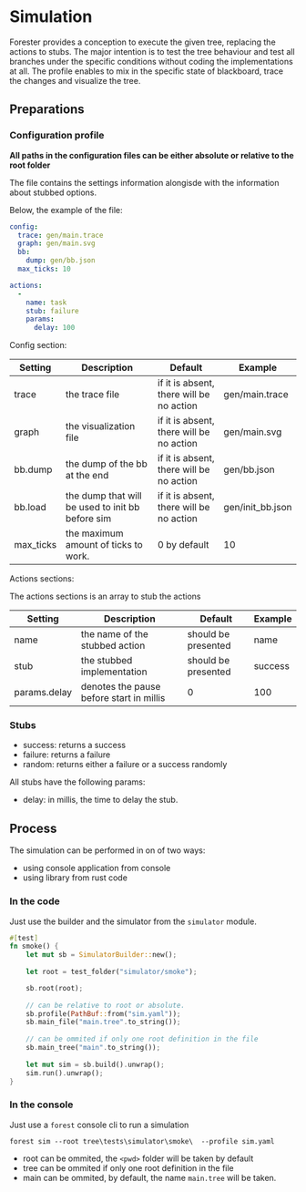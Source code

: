 # Simulation

Forester provides a conception to execute the given tree, replacing the actions to stubs.
The major intention is to test the tree behaviour and test all branches under the specific conditions
without coding the implementations at all.
The profile enables to mix in the specific state of blackboard, trace the changes and visualize the tree.


## Preparations


### Configuration profile

**All paths in the configuration files can be either absolute or relative to the root folder**

The file contains the settings information alongisde with the information about stubbed options.

Below, the example of the file:

```yaml
config:
  trace: gen/main.trace
  graph: gen/main.svg
  bb:
    dump: gen/bb.json
  max_ticks: 10

actions:
  -
    name: task
    stub: failure
    params:
      delay: 100
```

Config section:

| Setting   | Description                                      | Default                                  | Example          |
|-----------|--------------------------------------------------|------------------------------------------|------------------|
| trace     | the trace file                                   | if it is absent, there will be no action | gen/main.trace   |
| graph     | the visualization file                           | if it is absent, there will be no action | gen/main.svg     |
| bb.dump   | the dump of the bb at the end                    | if it is absent, there will be no action | gen/bb.json      |
| bb.load   | the dump that will be used to init bb before sim | if it is absent, there will be no action | gen/init_bb.json |
| max_ticks | the maximum amount of ticks to work.             | 0 by default                             | 10               |

Actions sections:

The actions sections is an array to stub the actions

| Setting      | Description                              | Default             | Example |
|--------------|------------------------------------------|---------------------|---------|
| name         | the name of the stubbed action           | should be presented | name    |
| stub         | the stubbed implementation               | should be presented | success |
| params.delay | denotes the pause before start in millis | 0                   | 100     |


### Stubs

- success: returns a success
- failure: returns a failure
- random: returns either a failure or a success randomly

All stubs have the following params:
- delay: in millis, the time to delay the stub.

## Process

The simulation can be performed in on of two ways:
- using console application from console
- using library from rust code

### In the code

Just use the builder and the simulator from the `simulator` module.

```rust
#[test]
fn smoke() {
    let mut sb = SimulatorBuilder::new();
    
    let root = test_folder("simulator/smoke");

    sb.root(root);
    
    // can be relative to root or absolute.
    sb.profile(PathBuf::from("sim.yaml"));
    sb.main_file("main.tree".to_string());
    
    // can be ommited if only one root definition in the file
    sb.main_tree("main".to_string());
    
    let mut sim = sb.build().unwrap();
    sim.run().unwrap();
}

```

### In the console

Just use a `forest` console cli to run a simulation

```shell
forest sim --root tree\tests\simulator\smoke\  --profile sim.yaml
```

- root can be ommited, the `<pwd>` folder will be taken by default
- tree can be ommited if only one root definition in the file
- main can be ommited, by default, the name `main.tree` will be taken.  
